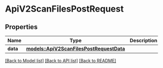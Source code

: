 # ApiV2ScanFilesPostRequest

## Properties

Name | Type | Description | Notes
------------ | ------------- | ------------- | -------------
**data** | [**models::ApiV2ScanFilesPostRequestData**](_api_v2_scan_files_post_request_data.md) |  | 

[[Back to Model list]](../README.md#documentation-for-models) [[Back to API list]](../README.md#documentation-for-api-endpoints) [[Back to README]](../README.md)


